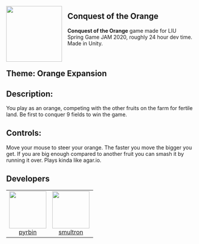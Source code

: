 <a href="#"><img id="#logo" align="left" src="https://via.placeholder.com/100" width="150" height="150" style="margin-right: 15px;"></a>

## Conquest of the Orange

**Conquest of the Orange** game made for LIU Spring Game JAM 2020, roughly 24 hour dev time. Made in Unity.

<br>

## Theme: Orange Expansion

## Description:

You play as an orange, competing with the other fruits on the farm for fertile land. Be first to conquer 9 fields to win the game.

## Controls:

Move your mouse to steer your orange. The faster you move the bigger you get. If you are big enough compared to another fruit you can smash it by running it over. Plays kinda like agar.io.

## Developers

<table>
  <tbody>
    <tr>
      <td align="center" valign="top">
        <a href="https://github.com/pyrbin">
            <img width="100" height="100" src="https://github.com/pyrbin.png?s=100">
            <br>
            pyrbin
        </a>
      </td>
      <td align="center" valign="top" style="padding-right:10px">
        <a href="https://github.com/smultronbusken">
            <img width="100" height="100" src="https://github.com/smultronbusken.png?s=100">
            <br>
            smultron
        </a>
      </td>
    </tr>
  </tbody>
</table>

